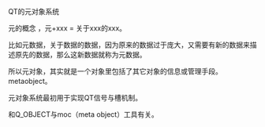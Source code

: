 QT的元对象系统



元的概念 ，元+xxx = 关于xxx的xxx。

比如元数据，关于数据的数据，因为原来的数据过于庞大，又需要有新的数据来描述原先的数据，那么这新数据就称为元数据。



所以元对象，其实就是一个对象里包括了其它对象的信息或管理手段。metaobject。



元对象系统最初用于实现QT信号与槽机制。



和Q_OBJECT与moc（meta object）工具有关。